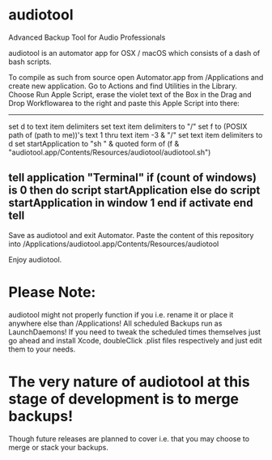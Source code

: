 # audiotool
Advanced Backup Tool for Audio Professionals 

audiotool is an automator app for OSX / macOS which consists of a dash of bash scripts. 

To compile as such from source open Automator.app from /Applications and create new application. Go to Actions and find Utilities in the Library. Choose Run Apple Script, erase the violet text of the Box in the Drag and Drop Workflowarea to the right and paste this Apple Script into there:

------------------------------------------------------------------------------------------------------------------------------
set d to text item delimiters
set text item delimiters to "/"
set f to (POSIX path of (path to me))'s text 1 thru text item -3 & "/"
set text item delimiters to d
set startApplication to "sh " & quoted form of (f & "audiotool.app/Contents/Resources/audiotool/audiotool.sh")


tell application "Terminal"
	if (count of windows) is 0 then
		do script startApplication
	else
		do script startApplication in window 1
	end if
	activate
end tell
------------------------------------------------------------------------------------------------------------------------------

Save as audiotool and exit Automator. 
Paste the content of this repository into /Applications/audiotool.app/Contents/Resources/audiotool

Enjoy audiotool. 

# Please Note:
audiotool might not properly function if you i.e. rename it or place it anywhere else than /Applications! All scheduled Backups run as LaunchDaemons! If you need to tweak the scheduled times themselves just go ahead and install Xcode, doubleClick .plist files respectively and just edit them to your needs. 

# The very nature of audiotool at this stage of development is to merge backups! 
Though future releases are planned to cover i.e. that you may choose to merge or stack your backups. 
